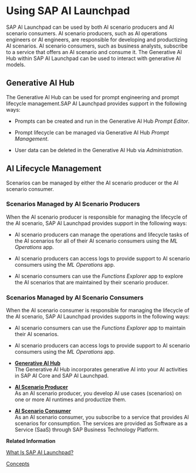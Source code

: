 <!-- loiobbc7e21629ce4aef87d85c30cc8b1be8 -->

# Using SAP AI Launchpad

SAP AI Launchpad can be used by both AI scenario producers and AI scenario consumers. AI scenario producers, such as AI operations engineers or AI engineers, are responsible for developing and productizing AI scenarios. AI scenario consumers, such as business analysts, subscribe to a service that offers an AI scenario and consume it. The Generative AI Hub within SAP AI Launchpad can be used to interact with generative AI models.



<a name="loiobbc7e21629ce4aef87d85c30cc8b1be8__section_irl_qz5_4zb"/>

## Generative AI Hub

The Generative AI Hub can be used for prompt engineering and prompt lifecycle management.SAP AI Launchpad provides support in the following ways:

-   Prompts can be created and run in the Generative AI Hub *Prompt Editor*.

-   Prompt lifecycle can be managed via Generative AI Hub *Prompt Management*.

-   User data can be deleted in the Generative AI Hub via *Administration*.




<a name="loiobbc7e21629ce4aef87d85c30cc8b1be8__section_klj_c1v_4zb"/>

## AI Lifecycle Management

Scenarios can be managed by either the AI scenario producer or the AI scenario consumer.



### Scenarios Managed by AI Scenario Producers

When the AI scenario producer is responsible for managing the lifecycle of the AI scenario, SAP AI Launchpad provides support in the following ways:

-   AI scenario producers can manage the operations and lifecycle tasks of the AI scenarios for all of their AI scenario consumers using the *ML Operations* app.

-   AI scenario producers can access logs to provide support to AI scenario consumers using the *ML Operations* app.

-   AI scenario consumers can use the *Functions Explorer* app to explore the AI scenarios that are maintained by their scenario producer.




### Scenarios Managed by AI Scenario Consumers

When the AI scenario consumer is responsible for managing the lifecycle of the AI scenario, SAP AI Launchpad provides supports in the following ways:

-   AI scenario consumers can use the *Functions Explorer* app to maintain their AI scenarios.

-   AI scenario producers can access logs to provide support to AI scenario consumers using the *ML Operations* app.


-   **[Generative AI Hub](generative-ai-hub-b0b935b.md "The Generative AI Hub incorporates generative AI into your AI activities in
			SAP AI Core and SAP AI Launchpad. ")**  
The Generative AI Hub incorporates generative AI into your AI activities in SAP AI Core and SAP AI Launchpad.
-   **[AI Scenario Producer](ai-scenario-producer-899dcf8.md "As an AI scenario producer, you develop AI use cases (scenarios) on one or more AI
		runtimes and productize them.")**  
As an AI scenario producer, you develop AI use cases \(scenarios\) on one or more AI runtimes and productize them.
-   **[AI Scenario Consumer](ai-scenario-consumer-1999998.md "As an AI scenario consumer, you subscribe to a service that provides AI scenarios for
		consumption. The services are provided as Software as a Service (SaaS)  through SAP Business Technology
                                Platform.")**  
As an AI scenario consumer, you subscribe to a service that provides AI scenarios for consumption. The services are provided as Software as a Service \(SaaS\) through SAP Business Technology Platform.

**Related Information**  


[What Is SAP AI Launchpad?](what-is-sap-ai-launchpad-760889a.md)

[Concepts](concepts-3fa4c56.md "")

